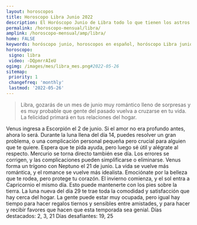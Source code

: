 ```yaml
---
layout: horoscopos
title: Horoscopo Libra Junio 2022
description: El Horóscopo Junio de Libra todo lo que tienen los astros preparados para este mes, amor, trabajo, familia. Todo sobre astrologia, tarot, predicciones. Horoscopo gratis en español, predicciones y astrología.
permalink: /horoscopo-mensual/libra/
amplink: /horoscopo-mensual/amp/libra/
home: FALSE
keywords: horóscopo junio, horoscopos en español, horóscopo Libra junio , horóscopo esperanza gracia, horoscop, horóscopos gratis, horoscopo Libra, Tarot, Astrologia, Zodíaco, Libra, horoscopo gratis, horoscopo del mes 
horoscopo:
 signo: libra
 video: -DQpmrrAIeU
ogimg: /images/mes/libra_mes.png#2022-05-26
sitemap:
 priority: 1
 changefreq: 'monthly'
 lastmod: '2022-05-26'
---
```



 > Libra, gozarás de un mes de junio muy romántico lleno de sorpresas y es muy probable que gente del pasado vuelva a cruzarse en tu vida. La felicidad primará en tus relaciones del hogar.



Venus ingresa a Escorpión el 2 de junio. Si el amor no era profundo antes, ahora lo será. 
Durante la luna llena del día 14, puedes resolver un gran problema, o una complicación personal pequeña pero crucial para alguien que te quiere. Espera que te pida ayuda, pero luego sé útil y alégrate al respecto. Mercurio se torna directo también ese día. Los errores se corrigen, y las complicaciones pueden simplificarse o eliminarse. 
Venus forma un trígono con Neptuno el 21 de junio. La vida se vuelve más romántica, y el romance se vuelve más idealista. Emociónate por la belleza que te rodea, pero protege tu corazón. El invierno comienza, y el sol entra a Capricornio el mismo día. Esto puede mantenerte con los pies sobre la tierra. 
La luna nueva del día 29 te trae toda la comodidad y satisfacción que hay cerca del hogar. La gente puede estar muy ocupada, pero igual hay tiempo para hacer regalos tiernos y sensibles entre amistades, y para hacer y recibir favores que hacen que esta temporada sea genial. 
Días destacados: 2, 3, 21
Días desafiantes: 19, 25